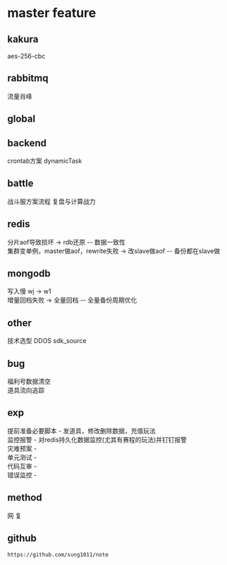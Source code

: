 # master feature

## kakura

aes-256-cbc

## rabbitmq

流量肖峰

## global

## backend

crontab方案
dynamicTask

## battle

战斗服方案流程 复盘与计算战力

## redis

分片aof导致损坏 -> rdb还原 -- 数据一致性  
集群变单例，master做aof，rewrite失败 -> 改slave做aof -- 备份都在slave做

## mongodb

写入慢 wj -> w1  
增量回档失败 -> 全量回档 -- 全量备份周期优化  

## other

技术选型
DDOS
sdk_source

## bug

福利号数据清空  
道具流向追踪  

## exp

提前准备必要脚本 - 发道具，修改删除数据，充值玩法  
监控报警 - 对redis持久化数据监控(尤其有赛程的玩法)并钉钉报警  
灾难预案 -   
单元测试 -   
代码互审 -   
错误监控 -   

## method

网
复

## github

`https://github.com/sung1011/note`
